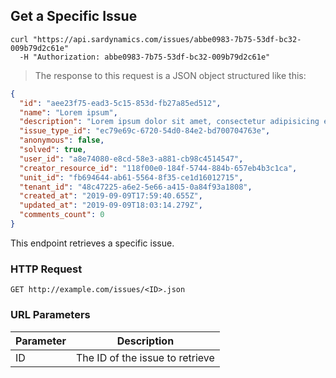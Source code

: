 ## Get a Specific Issue

```shell
curl "https://api.sardynamics.com/issues/abbe0983-7b75-53df-bc32-009b79d2c61e"
  -H "Authorization: abbe0983-7b75-53df-bc32-009b79d2c61e"
```

> The response to this request is a JSON object structured like this:

```json
{
  "id": "aee23f75-ead3-5c15-853d-fb27a85ed512",
  "name": "Lorem ipsum",
  "description": "Lorem ipsum dolor sit amet, consectetur adipisicing elit, sed do eiusmod tempor incididunt ut labore et dolore magna aliqua. Ut enim ad minim veniam, quis nostrud exercitation ullamco laboris nisi ut aliquip ex ea commodo consequat. Duis aute irure dolor in reprehenderit in voluptate velit esse cillum dolore eu fugiat nulla pariatur. Excepteur sint occaecat cupidatat non proident, sunt in culpa qui officia deserunt mollit anim id est laborum.",
  "issue_type_id": "ec79e69c-6720-54d0-84e2-bd700704763e",
  "anonymous": false,
  "solved": true,
  "user_id": "a8e74080-e8cd-58e3-a881-cb98c4514547",
  "creator_resource_id": "118f00e0-184f-5744-884b-657eb4b3c1ca",
  "unit_id": "fb694644-ab61-5564-8f35-ce1d16012715",
  "tenant_id": "48c47225-a6e2-5e66-a415-0a84f93a1808",
  "created_at": "2019-09-09T17:59:40.655Z",
  "updated_at": "2019-09-09T18:03:14.279Z",
  "comments_count": 0
}
```

This endpoint retrieves a specific issue.

### HTTP Request

`GET http://example.com/issues/<ID>.json`

### URL Parameters

| Parameter | Description                     |
| --------- | ------------------------------- |
| ID        | The ID of the issue to retrieve |
